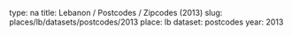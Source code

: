 type: na
title: Lebanon / Postcodes / Zipcodes (2013)
slug: places/lb/datasets/postcodes/2013
place: lb
dataset: postcodes
year: 2013
